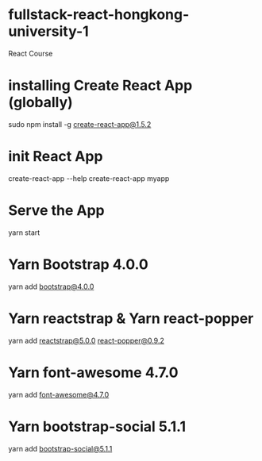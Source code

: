 # fullstack-react-hongkong-university-1
React Course

# installing Create React App (globally)
sudo npm install -g create-react-app@1.5.2

# init React App
create-react-app --help
create-react-app myapp

# Serve the App
yarn start

# Yarn Bootstrap 4.0.0
yarn add bootstrap@4.0.0

# Yarn reactstrap & Yarn react-popper
yarn add reactstrap@5.0.0 react-popper@0.9.2

# Yarn font-awesome 4.7.0
yarn add font-awesome@4.7.0

# Yarn bootstrap-social 5.1.1
yarn add bootstrap-social@5.1.1